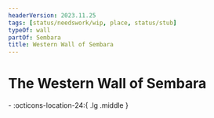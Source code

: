 ```yaml
---
headerVersion: 2023.11.25
tags: [status/needswork/wip, place, status/stub]
typeOf: wall
partOf: Sembara
title: Western Wall of Sembara
---
```

# The Western Wall of Sembara
<div class="grid cards ext-narrow-margin ext-one-column" markdown>
-    :octicons-location-24:{ .lg .middle }   
</div>



